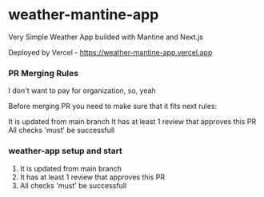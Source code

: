 # weather-mantine-app
Very Simple Weather App builded with Mantine and Next.js

Deployed by Vercel - https://weather-mantine-app.vercel.app

### PR Merging Rules

I don't want to pay for organization, so, yeah

Before merging PR you need to make sure that it fits next rules:

It is updated from main branch
It has at least 1 review that approves this PR
All checks 'must' be successfull

### weather-app setup and start

1. It is updated from main branch
2. It has at least 1 review that approves this PR
3. All checks 'must' be successfull
